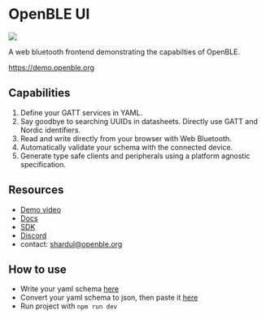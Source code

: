 # OpenBLE UI

[![](https://dcbadge.vercel.app/api/server/dJk69ZC6RD)](https://discord.gg/dJk69ZC6RD)

A web bluetooth frontend demonstrating the capabilties of OpenBLE.

https://demo.openble.org

## Capabilities

1. Define your GATT services in YAML.
2. Say goodbye to searching UUIDs in datasheets. Directly use GATT and Nordic identifiers.
3. Read and write directly from your browser with Web Bluetooth.
4. Automatically validate your schema with the connected device.
5. Generate type safe clients and peripherals using a platform agnostic specification.

## Resources

- [Demo video](https://www.loom.com/share/4f1304d2749d476682ed27727921d023?sid=5c100489-29cb-4641-aa5b-7b41570866e4)
- [Docs](https://openble.org)
- [SDK](https://github.com/openble-org/openble-sdk)
- [Discord](https://discord.gg/dJk69ZC6RD)
- contact: shardul@openble.org

## How to use

- Write your yaml schema [here](./src/openble/spec.openble.yaml)
- Convert your yaml schema to json, then paste it [here](./src/openble/spec.openble.json)
- Run project with `npm run dev`
